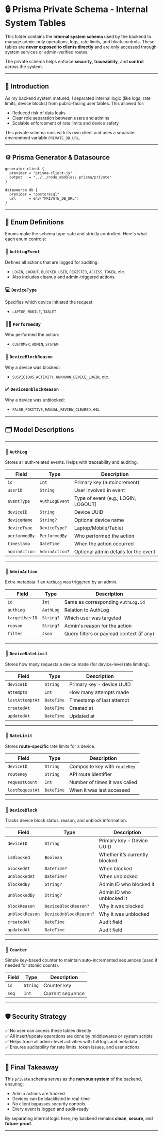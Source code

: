 # 🔒 Prisma Private Schema - Internal System Tables

This folder contains the **internal system schema** used by the backend to manage admin-only operations, logs, rate limits, and block controls. These tables are **never exposed to clients directly** and are only accessed through system services or admin-verified routes.

The private schema helps enforce **security**, **traceability**, and **control** across the system.

---

## 📖 **Introduction**

As my backend system matured, I separated internal logic (like logs, rate limits, device blocks) from public-facing user tables. This allowed for:

- Reduced risk of data leaks  
- Clear role separation between users and admins  
- Scalable enforcement of rate limits and device safety

This private schema runs with its own client and uses a separate environment variable `PRIVATE_DB_URL`.

---

## ⚙️ **Prisma Generator & Datasource**

```prisma
generator client {
  provider = "prisma-client-js"
  output   = "../../node_modules/.prisma/private"
}

datasource db {
  provider = "postgresql"
  url      = env("PRIVATE_DB_URL")
}
```

---

## 🧩 Enum Definitions

Enums make the schema type-safe and strictly controlled. Here's what each enum controls:

### 🔐 `AuthLogEvent`
Defines all actions that are logged for auditing:
- `LOGIN`, `LOGOUT`, `BLOCKED_USER`, `REGISTER`, `ACCESS_TOKEN`, etc.
- Also includes cleanup and admin-triggered actions.

### 💻 `DeviceType`
Specifies which device initiated the request:
- `LAPTOP`, `MOBILE`, `TABLET`

### 🧑‍⚖️ `PerformedBy`
Who performed the action:
- `CUSTOMER`, `ADMIN`, `SYSTEM`

### 🚫 `DeviceBlockReason`
Why a device was blocked:
- `SUSPICIOUS_ACTIVITY`, `UNKNOWN_DEVICE_LOGIN`, etc.

### ✅ `DeviceUnblockReason`
Why a device was unblocked:
- `FALSE_POSITIVE`, `MANUAL_REVIEW_CLEARED`, etc.

---

## 🗂️ Model Descriptions

---

### 📄 `AuthLog`

Stores all auth-related events. Helps with traceability and auditing.

| Field         | Type         | Description                                    |
|---------------|--------------|------------------------------------------------|
| `id`          | `Int`        | Primary key (autoincrement)                    |
| `userID`      | `String`     | User involved in event                         |
| `eventType`   | `AuthLogEvent` | Type of event (e.g., LOGIN, LOGOUT)         |
| `deviceID`    | `String`     | Device UUID                                    |
| `deviceName`  | `String?`    | Optional device name                           |
| `deviceType`  | `DeviceType?`| Laptop/Mobile/Tablet                           |
| `performedBy` | `PerformedBy`| Who performed the action                       |
| `timestamp`   | `DateTime`   | When the action occurred                       |
| `adminAction` | `AdminAction?`| Optional admin details for the event         |

---

### 📄 `AdminAction`

Extra metadata if an `AuthLog` was triggered by an admin.

| Field         | Type     | Description                                     |
|---------------|----------|-------------------------------------------------|
| `id`          | `Int`    | Same as corresponding `AuthLog.id`              |
| `authLog`     | `AuthLog`| Relation to AuthLog                             |
| `targetUserID`| `String?`| Which user was targeted                         |
| `reason`      | `String?`| Admin's reason for the action                   |
| `filter`      | `Json`   | Query filters or payload context (if any)       |

---

### 📄 `DeviceRateLimit`

Stores how many requests a device made (for device-level rate limiting).

| Field         | Type       | Description                         |
|---------------|------------|-------------------------------------|
| `deviceID`    | `String`   | Primary key - device UUID           |
| `attempts`    | `Int`      | How many attempts made              |
| `lastAttemptAt`| `DateTime`| Timestamp of last attempt           |
| `createdAt`   | `DateTime` | Created at                          |
| `updatedAt`   | `DateTime` | Updated at                          |

---

### 📄 `RateLimit`

Stores **route-specific** rate limits for a device.

| Field           | Type       | Description                       |
|------------------|------------|-----------------------------------|
| `deviceID`       | `String`   | Composite key with `routeKey`     |
| `routeKey`       | `String`   | API route identifier              |
| `requestCount`   | `Int`      | Number of times it was called     |
| `lastRequestAt`  | `DateTime` | When it was last accessed         |

---

### 📄 `DeviceBlock`

Tracks device block status, reason, and unblock information.

| Field             | Type                  | Description                         |
|-------------------|-----------------------|-------------------------------------|
| `deviceID`        | `String`              | Primary key - Device UUID           |
| `isBlocked`       | `Boolean`             | Whether it’s currently blocked      |
| `blockedAt`       | `DateTime?`           | When blocked                        |
| `unblockedAt`     | `DateTime?`           | When unblocked                      |
| `blockedBy`       | `String?`             | Admin ID who blocked it             |
| `unblockedBy`     | `String?`             | Admin ID who unblocked it           |
| `blockReason`     | `DeviceBlockReason?`  | Why it was blocked                  |
| `unblockReason`   | `DeviceUnblockReason?`| Why it was unblocked                |
| `createdAt`       | `DateTime`            | Audit field                         |
| `updatedAt`       | `DateTime`            | Audit field                         |

---

### 📄 `Counter`

Simple key-based counter to maintain auto-incremented sequences (used if needed for atomic counts).

| Field | Type     | Description       |
|-------|----------|-------------------|
| `id`  | `String` | Counter key       |
| `seq` | `Int`    | Current sequence  |

---

## 🛡️ Security Strategy

✅ No user can access these tables directly  
✅ All insert/update operations are done by middlewares or system scripts  
✅ Helps trace all admin-level activities with full logs and metadata  
✅ Ensures auditability for rate limits, token issues, and user actions  

---

## 🎯 **Final Takeaway**

This `private` schema serves as the **nervous system** of the backend, ensuring:

- Admin actions are tracked
- Devices can be blacklisted in real-time
- No client bypasses security controls
- Every event is logged and audit-ready

By separating internal logic here, my backend remains **clean**, **secure**, and **future-proof**.

---
